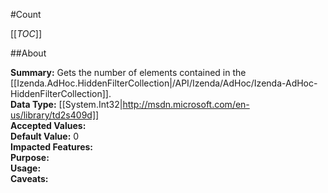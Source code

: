 #Count

[[_TOC_]]

##About

**Summary:** Gets the number of elements contained in the [[Izenda.AdHoc.HiddenFilterCollection|/API/Izenda/AdHoc/Izenda-AdHoc-HiddenFilterCollection]].  
**Data Type:** [[System.Int32|http://msdn.microsoft.com/en-us/library/td2s409d]]  
**Accepted Values:**   
**Default Value:** 0  
**Impacted Features:**   
**Purpose:**   
**Usage:**   
**Caveats:**   

